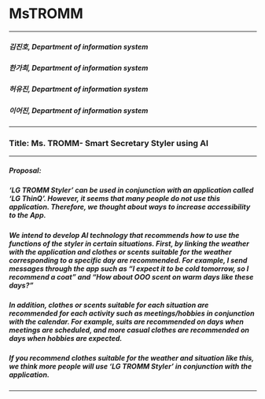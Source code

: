 # MsTROMM
----------
##### 김진호, Department of information system
##### 한가희, Department of information system
##### 허유진, Department of information system
##### 이어진, Department of information system
----------
### Title: Ms. TROMM- Smart Secretary Styler using AI
----------
##### Proposal:
##### ‘LG TROMM Styler’ can be used in conjunction with an application called ‘LG ThinQ’. However, it seems that many people do not use this application. Therefore, we thought about ways to increase accessibility to the App.
##### We intend to develop AI technology that recommends how to use the functions of the styler in certain situations. First, by linking the weather with the application and clothes or scents suitable for the weather corresponding to a specific day are recommended. For example, I send messages through the app such as “I expect it to be cold tomorrow, so I recommend a coat” and “How about OOO scent on warm days like these days?” 
##### In addition, clothes or scents suitable for each situation are recommended for each activity such as meetings/hobbies in conjunction with the calendar. For example, suits are recommended on days when meetings are scheduled, and more casual clothes are recommended on days when hobbies are expected.
##### If you recommend clothes suitable for the weather and situation like this, we think more people will use ‘LG TROMM Styler’ in conjunction with the application.
----------
